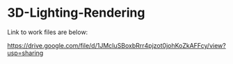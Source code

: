 # 3D-Lighting-Rendering

Link to work files are below:

https://drive.google.com/file/d/1JMcIuSBoxbRrr4pjzot0johKoZkAFFcy/view?usp=sharing

